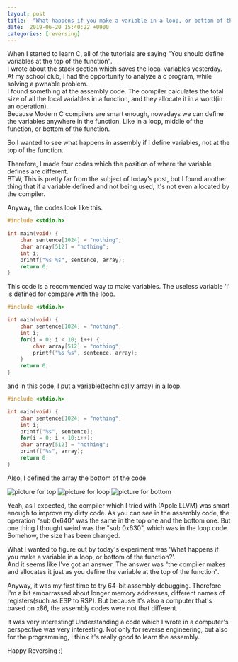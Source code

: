 ```yaml
---
layout: post
title:  "What happens if you make a variable in a loop, or bottom of the function?"
date:  2019-06-20 15:40:22 +0900
categories: [reversing]
---
```

When I started to learn C, all of the tutorials are saying "You should define variables at the top of the function".  
I wrote about the stack section which saves the local variables yesterday.  
At my school club, I had the opportunity to analyze a c program, while solving a pwnable problem.  
I found something at the assembly code. The compiler calculates the total size of all the local variables in a function, and they allocate it in a word(in an operation).  
Because Modern C compilers are smart enough, nowadays we can define the variables anywhere in the function. Like in a loop, middle of the function, or bottom of the function.

So I wanted to see what happens in assembly if I define variables, not at the top of the function.

Therefore, I made four codes which the position of where the variable defines are different.  
BTW, This is pretty far from the subject of today's post, but I found another thing that if a variable defined and not being used, it's not even allocated by the compiler.


Anyway, the codes look like this.
```c
#include <stdio.h>

int main(void) {
    char sentence[1024] = "nothing";
    char array[512] = "nothing";
    int i;
    printf("%s %s", sentence, array);
    return 0;
}
```
This code is a recommended way to make variables. The useless variable 'i' is defined for compare with the loop.
```c
#include <stdio.h>

int main(void) {
    char sentence[1024] = "nothing";
    int i;
    for(i = 0; i < 10; i++) {
        char array[512] = "nothing";
        printf("%s %s", sentence, array);
    }
    return 0;
}
```
and in this code, I put a variable(technically array) in a loop.
```c
#include <stdio.h>

int main(void) {
    char sentence[1024] = "nothing";
    int i;
    printf("%s", sentence);
    for(i = 0; i < 10;i++);
    char array[512] = "nothing";
    printf("%s", array);
    return 0;
}
```
Also, I defined the array the bottom of the code.  

![picture for top](https://raw.githubusercontent.com/kim-yeon-gyu-exlock/kim-yeon-gyu-exlock.github.io/master/assets/pictures/top.png)
![picture for loop](https://raw.githubusercontent.com/kim-yeon-gyu-exlock/kim-yeon-gyu-exlock.github.io/master/assets/pictures/loop.png)
![picture for bottom](https://raw.githubusercontent.com/kim-yeon-gyu-exlock/kim-yeon-gyu-exlock.github.io/master/assets/pictures/bottom.png)

Yeah, as I expected, the compiler which I tried with (Apple LLVM) was smart enough to improve my dirty code. As you can see in the assembly code, the operation "sub 0x640" was the same in the top one and the bottom one.
But one thing I thought weird was the "sub 0x630", which was in the loop code. Somehow, the size has been changed.

What I wanted to figure out by today's experiment was 'What happens if you make a variable in a loop, or bottom of the function?'.  
And it seems like I've got an answer. The answer was "the compiler makes and allocates it just as you define the variable at the top of the function".

Anyway, it was my first time to try 64-bit assembly debugging. Therefore I'm a bit embarrassed about longer memory addresses, different names of registers(such as ESP to RSP). But because it's also a computer that's based on x86, the assembly codes were not that different.

It was very interesting! Understanding a code which I wrote in a computer's perspective was very interesting. Not only for reverse engineering, but also for the programming, I think it's really good to learn the assembly.

Happy Reversing :)
